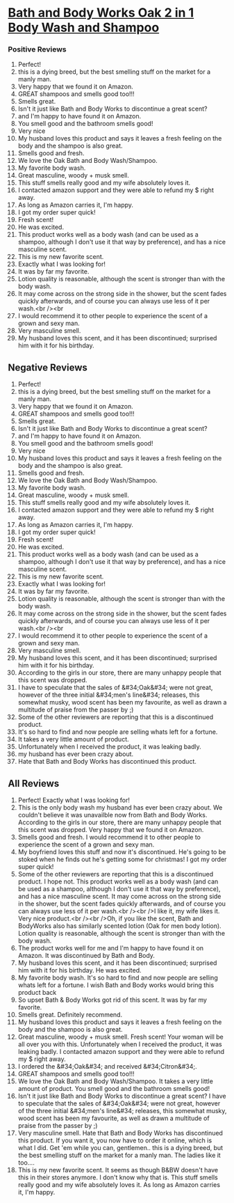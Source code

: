 # [Bath and Body Works Oak 2 in 1 Body Wash and Shampoo](https://products.checkmycream.com/products/Bath-and-Body-Works-Oak-2-in-1-Body-Wash-and-Shampoo.html)

### Positive Reviews

<ol>
      <li>Perfect!</li>
      <li>this is a dying breed, but the best smelling stuff on the market for a manly man.</li>
      <li>Very happy that we found it on Amazon.</li>
      <li>GREAT shampoos and smells good too!!!</li>
      <li>Smells great.  </li>
      <li>Isn&#x27;t it just like Bath and Body Works to discontinue a great scent?</li>
      <li>and I&#x27;m happy to have found it on Amazon.</li>
      <li>You smell good and the bathroom smells good!</li>
      <li>Very nice</li>
      <li>My husband loves this product and says it leaves a fresh feeling on the body and the shampoo is also great.</li>
      <li>Smells good and fresh.  </li>
      <li>We love the Oak Bath and Body Wash/Shampoo.  </li>
      <li>My favorite body wash.</li>
      <li>Great masculine, woody + musk smell.</li>
      <li>This stuff smells really good and my wife absolutely loves it.</li>
      <li>I contacted amazon support and they were able to refund my $ right away.</li>
      <li>As long as Amazon carries it, I&#x27;m happy.</li>
      <li>I got my order super quick!</li>
      <li>Fresh scent!</li>
      <li>He was excited.</li>
      <li>This product works well as a body wash (and can be used as a shampoo, although I don&#x27;t use it that way by preference), and has a nice masculine scent.  </li>
      <li>This is my new favorite scent.</li>
      <li>Exactly what I was looking for!</li>
      <li>It was by far my favorite.</li>
      <li>Lotion quality is reasonable, although the scent is stronger than with the body wash.</li>
      <li>It may come across on the strong side in the shower, but the scent fades quickly afterwards, and of course you can always use less of it per wash.&lt;br /&gt;&lt;br</li>
      <li>I would recommend it to other people to experience the scent of a grown and sexy man.</li>
      <li>Very masculine smell.</li>
      <li>My husband loves this scent, and it has been discontinued; surprised him with it for his birthday.  </li>
</ol>


<h2>Negative Reviews</h2>
<ol>
<li> Perfect!</li>
<li> this is a dying breed, but the best smelling stuff on the market for a manly man.</li>
<li> Very happy that we found it on Amazon.</li>
<li> GREAT shampoos and smells good too!!!</li>
<li> Smells great.  </li>
<li> Isn&#x27;t it just like Bath and Body Works to discontinue a great scent?</li>
<li> and I&#x27;m happy to have found it on Amazon.</li>
<li> You smell good and the bathroom smells good!</li>
<li> Very nice</li>
<li> My husband loves this product and says it leaves a fresh feeling on the body and the shampoo is also great.</li>
<li> Smells good and fresh.  </li>
<li> We love the Oak Bath and Body Wash/Shampoo.  </li>
<li> My favorite body wash.</li>
<li> Great masculine, woody + musk smell.</li>
<li> This stuff smells really good and my wife absolutely loves it.</li>
<li> I contacted amazon support and they were able to refund my $ right away.</li>
<li> As long as Amazon carries it, I&#x27;m happy.</li>
<li> I got my order super quick!</li>
<li> Fresh scent!</li>
<li> He was excited.</li>
<li> This product works well as a body wash (and can be used as a shampoo, although I don&#x27;t use it that way by preference), and has a nice masculine scent.  </li>
<li> This is my new favorite scent.</li>
<li> Exactly what I was looking for!</li>
<li> It was by far my favorite.</li>
<li> Lotion quality is reasonable, although the scent is stronger than with the body wash.</li>
<li> It may come across on the strong side in the shower, but the scent fades quickly afterwards, and of course you can always use less of it per wash.&lt;br /&gt;&lt;br</li>
<li> I would recommend it to other people to experience the scent of a grown and sexy man.</li>
<li> Very masculine smell.</li>
<li> My husband loves this scent, and it has been discontinued; surprised him with it for his birthday.  </li>
<li> According to the girls in our store, there are many unhappy people that this scent was dropped.  </li>
<li> I have to speculate that the sales of &amp;#34;Oak&amp;#34; were not great, however of the three initial &amp;#34;men&#x27;s line&amp;#34; releases, this somewhat musky, wood scent has been my favourite, as well as drawn a multitude of praise from the passer by ;)</li>
<li> Some of the other reviewers are reporting that this is a discontinued product.  </li>
<li> It&#x27;s so hard to find and now people are selling whats left for a fortune.</li>
<li> It takes a very little amount of product.  </li>
<li> Unfortunately when I received the product, it was leaking badly.</li>
<li> my husband has ever been crazy about.  </li>
<li> Hate that Bath and Body Works has discontinued this product.</li>
</ol>

<h2>All Reviews</h2>

<ol>
    <li> Perfect! Exactly what I was looking for!</li>
    <li> This is the only body wash my husband has ever been crazy about.  We couldn&#x27;t believe it was unavailble now from Bath and Body Works.  According to the girls in our store, there are many unhappy people that this scent was dropped.  Very happy that we found it on Amazon.</li>
    <li> Smells good and fresh.  I would recommend it to other people to experience the scent of a grown and sexy man.</li>
    <li> My boyfriend loves this stuff and now it&#x27;s discontinued. He&#x27;s going to be stoked when he finds out he&#x27;s getting some for christmas! I got my order super quick!</li>
    <li> Some of the other reviewers are reporting that this is a discontinued product.  I hope not.  This product works well as a body wash (and can be used as a shampoo, although I don&#x27;t use it that way by preference), and has a nice masculine scent.  It may come across on the strong side in the shower, but the scent fades quickly afterwards, and of course you can always use less of it per wash.&lt;br /&gt;&lt;br /&gt;I like it, my wife likes it.  Very nice product.&lt;br /&gt;&lt;br /&gt;Oh, if you like the scent, Bath and BodyWorks also has similarly scented lotion (Oak for men body lotion).  Lotion quality is reasonable, although the scent is stronger than with the body wash.</li>
    <li> The product works well for me and I&#x27;m happy to have found it on Amazon. It was discontinued by Bath and Body.</li>
    <li> My husband loves this scent, and it has been discontinued; surprised him with it for his birthday.  He was excited.</li>
    <li> My favorite body wash. It&#x27;s so hard to find and now people are selling whats left for a fortune. I wish Bath and Body works would bring this product back</li>
    <li> So upset Bath &amp; Body Works got rid of this scent.  It was by far my favorite.</li>
    <li> Smells great.  Definitely recommend.</li>
    <li> My husband loves this product and says it leaves a fresh feeling on the body and the shampoo is also great.</li>
    <li> Great masculine, woody + musk smell. Fresh scent! Your woman will be all over you with this. Unfortunately when I received the product, it was leaking badly. I contacted amazon support and they were able to refund my $ right away.</li>
    <li> I ordered the &amp;#34;Oak&amp;#34; and received &amp;#34;Citron&amp;#34;.</li>
    <li> GREAT shampoos and smells good too!!!</li>
    <li> We love the Oak Bath and Body Wash/Shampoo.  It takes a very little amount of product.  You smell good and the bathroom smells good!</li>
    <li> Isn&#x27;t it just like Bath and Body Works to discontinue a great scent? I have to speculate that the sales of &amp;#34;Oak&amp;#34; were not great, however of the three initial &amp;#34;men&#x27;s line&amp;#34; releases, this somewhat musky, wood scent has been my favourite, as well as drawn a multitude of praise from the passer by ;)</li>
    <li> Very masculine smell. Hate that Bath and Body Works has discontinued this product. If you want it, you now have to order it online, which is what I did. Get &#x27;em while you can, gentlemen.. this is a dying breed, but the best smelling stuff on the market for a manly man. The ladies like it too....</li>
    <li> This is my new favorite scent. It seems as though B&amp;BW doesn&#x27;t have this in their stores anymore. I don&#x27;t know why that is. This stuff smells really good and my wife absolutely loves it. As long as Amazon carries it, I&#x27;m happy.</li>
</ol>




